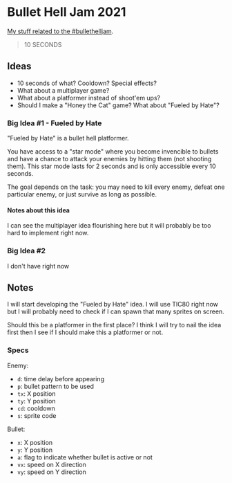 # Bullet Hell Jam 2021

[My stuff related to the #bullethelljam](https://itch.io/jam/bullet-jam-2021).

> 10 SECONDS

## Ideas

- 10 seconds of what? Cooldown? Special effects?
- What about a multiplayer game?
- What about a platformer instead of shoot'em ups?
- Should I make a "Honey the Cat" game? What about "Fueled by Hate"?

### Big Idea #1 - Fueled by Hate

"Fueled by Hate" is a bullet hell platformer.

You have access to a "star mode" where you become invencible to bullets and
have a chance to attack your enemies by hitting them (not shooting them).
This star mode lasts for 2 seconds and is only accessible every 10 seconds.

The goal depends on the task: you may need to kill every enemy, defeat one
particular enemy, or just survive as long as possible.

#### Notes about this idea

I can see the multiplayer idea flourishing here but it will probably be
too hard to implement right now.

### Big Idea #2

I don't have right now

## Notes

I will start developing the "Fueled by Hate" idea. I will use TIC80 right now
but I will probably need to check if I can spawn that many sprites on screen.

Should this be a platformer in the first place? I think I will try to nail the
idea first then I see if I should make this a platformer or not.

### Specs

Enemy:

- `d`: time delay before appearing
- `p`: bullet pattern to be used
- `tx`: X position
- `ty`: Y position
- `cd`: cooldown
- `s`: sprite code

Bullet:

- `x`: X position
- `y`: Y position
- `a`: flag to indicate whether bullet is active or not
- `vx`: speed on X direction
- `vy`: speed on Y direction
